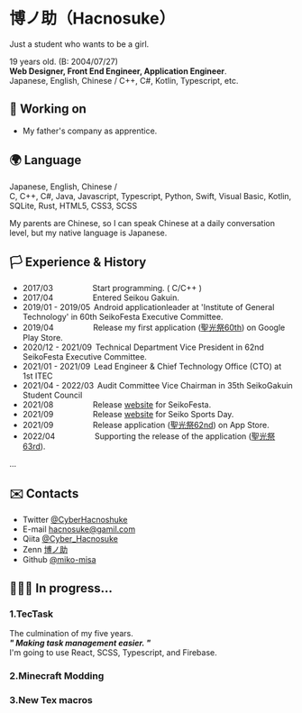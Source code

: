 # 博ノ助（Hacnosuke）

Just a student who wants to be a girl.  

19 years old. (B: 2004/07/27)  
**Web Designer, Front End Engineer, Application Engineer**.  
Japanese, English, Chinese / C++, C#, Kotlin, Typescript, etc. 

## 📁 Working on
- My father's company as apprentice.

## 🌍 Language
Japanese, English, Chinese /  
C, C++, C#, Java, Javascript, Typescript, Python, Swift, Visual Basic, Kotlin, SQLite, Rust, HTML5, CSS3, SCSS 

My parents are Chinese, so I can speak Chinese at a daily conversation level, but my native language is Japanese.

## 🏳️ Experience & History
- 2017/03&emsp;&emsp;&emsp;&emsp;&emsp;Start programming. ( C/C++ )
- 2017/04&emsp;&emsp;&emsp;&emsp;&emsp;Entered Seikou Gakuin.
- 2019/01 - 2019/05&thinsp; Android applicationleader at 'Institute of General Technology' in 60th SeikoFesta Executive Committee.
- 2019/04&emsp;&emsp;&emsp;&emsp;&emsp;Release my first application ([聖光祭60th](https://play.google.com/store/apps/details?id=jp.ac.seiko.seikofestaapp60th)) on Google Play Store.
- 2020/12 - 2021/09&thinsp; Technical Department Vice President in 62nd SeikoFesta Executive Committee.
- 2021/01 - 2021/09&thinsp; Lead Engineer & Chief Technology Office (CTO) at 1st ITEC
- 2021/04 - 2022/03&thinsp; Audit Committee Vice Chairman in 35th SeikoGakuin Student Council
- 2021/08&emsp;&emsp;&emsp;&emsp;&emsp;Release [website](https://seikofes.official.jp/2021/) for SeikoFesta.
- 2021/09&emsp;&emsp;&emsp;&emsp;&emsp;Release [website](https://seikosportsfes-2021.web.app/score/) for Seiko Sports Day.
- 2021/09&emsp;&emsp;&emsp;&emsp;&emsp;Release application ([聖光祭62nd](https://apps.apple.com/jp/app/%E7%AC%AC62%E5%9B%9E%E8%81%96%E5%85%89%E7%A5%AD/id1579141008)) on App Store.
- 2022/04&emsp;&emsp;&emsp;&emsp;&emsp;Supporting the release of the application ([聖光祭63rd](https://apps.apple.com/jp/app/%E7%AC%AC63%E5%9B%9E%E8%81%96%E5%85%89%E7%A5%AD/id1621281479)).

...

## ✉️ Contacts
- Twitter [@CyberHacnoshuke](https://twitter.com/CyberHacnoshuke)
- E-mail hacnosuke@gamil.com
- Qiita [@Cyber_Hacnosuke](https://qiita.com/Cyber_Hacnosuke)
- Zenn [博ノ助](https://zenn.dev/cyber_hacnosuke)
- Github [@miko-misa](https://github.com/miko-misa)

## 🧑🏻‍💻 In progress...
### 1.TecTask
The culmination of my five years.  
_**" Making task management easier. "**_  
I'm going to use React, SCSS, Typescript, and Firebase.  

### 2.Minecraft Modding

### 3.New Tex macros
